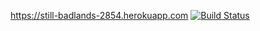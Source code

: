 https://still-badlands-2854.herokuapp.com
[![Build Status](https://api.travis-ci.org/vapaj/wadror.png)](https://api.travis-ci.org/vapaj/wadror)
